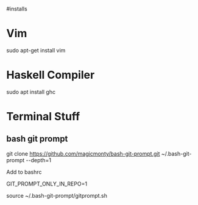 #installs

Vim 
====
sudo apt-get install vim

Haskell Compiler
===============
sudo apt install ghc

Terminal Stuff
==============
bash git prompt
--------------
git clone https://github.com/magicmonty/bash-git-prompt.git ~/.bash-git-prompt --depth=1

Add to bashrc

GIT_PROMPT_ONLY_IN_REPO=1

source ~/.bash-git-prompt/gitprompt.sh
